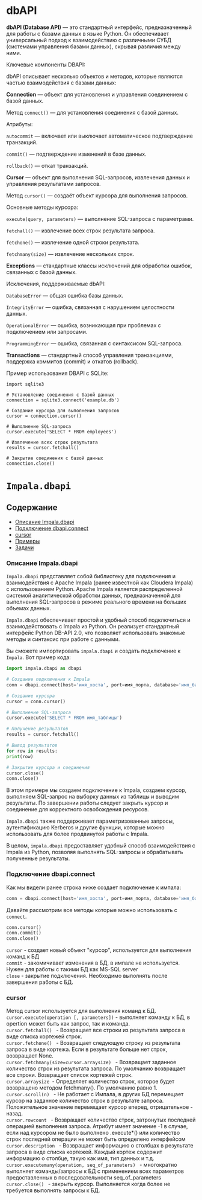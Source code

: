 # **dbAPI**

**dbAPI (Database API)** — это стандартный интерфейс, предназначенный для работы с базами данных в языке Python. 
Он обеспечивает универсальный подход к взаимодействию с различными СУБД (системами управления базами данных), скрывая различия между ними.

Ключевые компоненты DBAPI:

dbAPI описывает несколько объектов и методов, которые являются частью взаимодействия с базами данных:

**Connection** — объект для установления и управления соединением с базой данных.

Метод `connect()` — для установления соединения с базой данных.

Атрибуты:

`autocommit` — включает или выключает автоматическое подтверждение транзакций.

`commit()` — подтверждение изменений в базе данных.

`rollback()` — откат транзакций.

**Cursor** — объект для выполнения SQL-запросов, извлечения данных и управления результатами запросов.

Метод `cursor()` — создаёт объект курсора для выполнения запросов.

Основные методы курсора:

`execute(query, parameters)` — выполнение SQL-запроса с параметрами.

`fetchall()` — извлечение всех строк результата запроса.

`fetchone()` — извлечение одной строки результата.

`fetchmany(size)` — извлечение нескольких строк.

**Exceptions** — стандартные классы исключений для обработки ошибок, связанных с базой данных.

Исключения, поддерживаемые dbAPI:

`DatabaseError` — общая ошибка базы данных.

`IntegrityError` — ошибка, связанная с нарушением целостности данных.

`OperationalError` — ошибка, возникающая при проблемах с подключением или запросами.

`ProgrammingError` — ошибка, связанная с синтаксисом SQL-запроса.

**Transactions** — стандартный способ управления транзакциями, поддержка коммитов (commit) и откатов (rollback).

Пример использования DBAPI с SQLite:

```
import sqlite3

# Установление соединения с базой данных
connection = sqlite3.connect('example.db')

# Создание курсора для выполнения запросов
cursor = connection.cursor()

# Выполнение SQL-запроса
cursor.execute('SELECT * FROM employees')

# Извлечение всех строк результата
results = cursor.fetchall()

# Закрытие соединения с базой данных
connection.close()
```

# `Impala.dbapi`

## Содержание

 - [Описание Impala.dbapi](#title)
 - [Подключение dbapi.connect](#title2)
 - [cursor](#cursor)
 - [Примеры](#Примеры)
 - [Задачи](#Задачи)

### <a id="title">Описание Impala.dbapi<a/>
```Impala.dbapi``` представляет собой библиотеку для подключения и взаимодействия с Apache Impala (ранее известной как Cloudera Impala) с использованием Python. Apache Impala является распределенной системой аналитической обработки данных, предназначенной для выполнения SQL-запросов в режиме реального времени на больших объемах данных.

```Impala.dbapi``` обеспечивает простой и удобный способ подключиться и взаимодействовать с Impala из Python. Он реализует стандартный интерфейс Python DB-API 2.0, что позволяет использовать знакомые методы и синтаксис при работе с данными.

Вы сможете импортировать ```impala.dbapi``` и создать подключение к ```Impala```. Вот пример кода:

```python
import impala.dbapi as dbapi

# Создание подключения к Impala
conn = dbapi.connect(host='имя_хоста', port=имя_порта, database='имя_базы_данных')

# Создание курсора
cursor = conn.cursor()

# Выполнение SQL-запроса
cursor.execute('SELECT * FROM имя_таблицы')

# Получение результатов
results = cursor.fetchall()

# Вывод результатов
for row in results:
print(row)

# Закрытие курсора и соединения
cursor.close()
conn.close()
```

В этом примере мы создаем подключение к Impala, создаем курсор, выполняем SQL-запрос на выборку данных из таблицы и выводим результаты. По завершении работы следует закрыть курсор и соединение для корректного освобождения ресурсов.

```Impala.dbapi``` также поддерживает параметризованные запросы, аутентификацию Kerberos и другие функции, которые можно использовать для более продвинутой работы с Impala.

В целом, ```impala.dbapi``` предоставляет удобный способ взаимодействия с Impala из Python, позволяя выполнять SQL-запросы и обрабатывать полученные результаты.

### <a id="title2">Подключение dbapi.connect<a/>
Как мы видели ранее строка ниже создает подключение к импала:
```python
conn = dbapi.connect(host='имя_хоста', port=имя_порта, database='имя_базы_данных')
```
Давайте рассмотрим все методы которые можно использовать с ```connect```.
```python
conn.cursor()
conn.commit()
conn.close()
```

```cursor``` - создает новый объект "курсор", используется для выполнения команд к БД<br>
```commit``` - закомичивает изменения в БД, в импале не используется. Нужен для работы с такими БД как MS-SQL server<br>
```close``` - закрытие подключения. Необходимо выполнять после завершения работы с БД. <br>

### cursor
Метод cursor используется для выполнения команд к БД.<br>
```cursor.execute(operation [, parameters])``` - выполняет команду к БД, в opertion может быть как запрос, так и команда. <br>
```cursor.fetchall() ``` - Возвращает все строки из результата запроса в виде списка кортежей строк.<br>
```cursor.fetchone() ``` - Возвращает следующую строку из результата запроса в виде кортежа. Если в результате больше нет строк, возвращает None.<br>
```cursor.fetchmany(size=cursor.arraysize) ``` - Возвращает заданное количество строк из результата запроса. По умолчанию возвращает все строки. Возвращает список кортежей строк.<br>
```cursor.arraysize ```- Определяет количество строк, которое будет возвращено методом fetchmany(). По умолчанию равно 1.<br>
```cursor.scroll(n) ``` - Не работает с Импала, в других БД перемещает курсор на заданное количество строк в результате запроса. Положительное значение перемещает курсор вперед, отрицательное - назад.<br>
```cursor.rowcount ``` - Возвращает количество строк, затронутых последней операцией выполнения запроса. Атрибут имеет значение -1 в случае, если над курсором не было выполнено .execute*() или количество строк последней операции не может быть определено интерфейсом<br>
```cursor.description ``` - Возвращает информацию о столбцах в результате запроса в виде списка кортежей. Каждый кортеж содержит информацию о столбце, такую как имя, тип данных и т.д.<br>
```cursor.executemany(operation, seq_of_parameters) ``` - многократно выполняет команды/запросы к БД с применением всех параметров предоставленных в последовательности seq_of_parameters <br>
```cursor.close() ``` - закрыть курсор. Выполняется когда более не требуется выполнять запросы к БД. <br>
